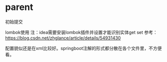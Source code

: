 # parent
初始提交

lombok使用
注：idea需要安装lombok插件并设置才能识别实体get set
参考：https://blog.csdn.net/zhglance/article/details/54931430


配置貌似还是在xml比较好。springboot注解的形式都分散在各个文件里，不方便看。